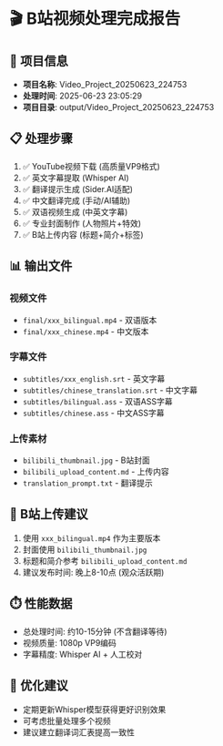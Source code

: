 # 🎬 B站视频处理完成报告

## 📁 项目信息
- **项目名称**: Video_Project_20250623_224753
- **处理时间**: 2025-06-23 23:05:29
- **项目目录**: output/Video_Project_20250623_224753

## 📋 处理步骤
1. ✅ YouTube视频下载 (高质量VP9格式)
2. ✅ 英文字幕提取 (Whisper AI)
3. ✅ 翻译提示生成 (Sider.AI适配)
4. ✅ 中文翻译完成 (手动/AI辅助)
5. ✅ 双语视频生成 (中英文字幕)
6. ✅ 专业封面制作 (人物照片+特效)
7. ✅ B站上传内容 (标题+简介+标签)

## 📊 输出文件
### 视频文件
- `final/xxx_bilingual.mp4` - 双语版本
- `final/xxx_chinese.mp4` - 中文版本

### 字幕文件
- `subtitles/xxx_english.srt` - 英文字幕
- `subtitles/chinese_translation.srt` - 中文字幕
- `subtitles/bilingual.ass` - 双语ASS字幕
- `subtitles/chinese.ass` - 中文ASS字幕

### 上传素材
- `bilibili_thumbnail.jpg` - B站封面
- `bilibili_upload_content.md` - 上传内容
- `translation_prompt.txt` - 翻译提示

## 🚀 B站上传建议
1. 使用 `xxx_bilingual.mp4` 作为主要版本
2. 封面使用 `bilibili_thumbnail.jpg`
3. 标题和简介参考 `bilibili_upload_content.md`
4. 建议发布时间: 晚上8-10点 (观众活跃期)

## ⏱️ 性能数据
- 总处理时间: 约10-15分钟 (不含翻译等待)
- 视频质量: 1080p VP9编码
- 字幕精度: Whisper AI + 人工校对

## 🎯 优化建议
- 定期更新Whisper模型获得更好识别效果
- 可考虑批量处理多个视频
- 建议建立翻译词汇表提高一致性
